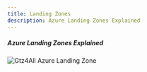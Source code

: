 ```yaml
---
title: Landing Zones
description: Azure Landing Zones Explained
---
```


##### Azure Landing Zones Explained
![Gtz4All Azure Landing Zone](../../assets/azure-landing-zone-hierarchy.drawio)
